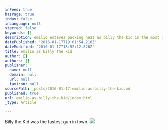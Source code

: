```yaml
---
inFeed: true
hasPage: true
inNav: false
inLanguage: null
starred: false
keywords: []
description: emilio estevez packing heat as billy the kid in the most iconic role of all time.
datePublished: '2016-01-17T19:01:54.216Z'
dateModified: '2016-01-17T18:52:12.826Z'
title: emilio as billy the kid
author: []
authors: []
publisher:
  name: null
  domain: null
  url: null
  favicon: null
sourcePath: _posts/2016-01-17-emilio-as-billy-the-kid.md
published: true
url: emilio-as-billy-the-kid/index.html
_type: Article

---
```

Billy the Kid was the fastest gun in town. ![](https://the-grid-user-content.s3-us-west-2.amazonaws.com/c1648b0a-cee7-4323-b664-7e830b80676a.jpg)